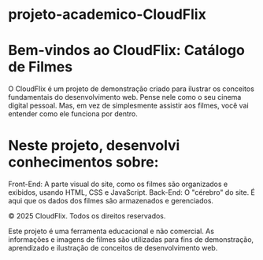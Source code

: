 # projeto-academico-CloudFlix
# Bem-vindos ao CloudFlix: Catálogo de Filmes
O CloudFlix é um projeto de demonstração criado para ilustrar os conceitos fundamentais do desenvolvimento web. Pense nele como o seu cinema digital pessoal. Mas, em vez de simplesmente assistir aos filmes, você vai entender como ele funciona por dentro.

# Neste projeto, desenvolvi conhecimentos sobre:

Front-End: A parte visual do site, como os filmes são organizados e exibidos, usando HTML, CSS e JavaScript.
Back-End: O "cérebro" do site. É aqui que os dados dos filmes são armazenados e gerenciados.

© 2025 CloudFlix. Todos os direitos reservados.

Este projeto é uma ferramenta educacional e não comercial. As informações e imagens de filmes são utilizadas para fins de demonstração, aprendizado e ilustração de conceitos de desenvolvimento web.
